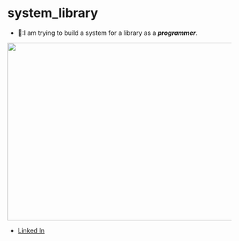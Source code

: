 # system_library

 - 📝:I am trying to build a system for a library as a ***programmer***.


<img src="https://miro.medium.com/v2/resize:fit:1200/1*4cCVl11ZuULno6nH0Far1A.png" width="600" height="400">

- [Linked In](https://www.linkedin.com/in/khaled-ghali-b0a525251/)
